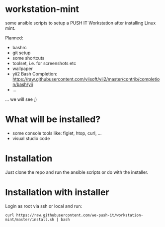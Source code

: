# workstation-mint

some ansible scripts to setup a PUSH IT Workstation after installing Linux mint.

Planned:

- bashrc
- git setup
- some shortcuts
- toolset, i.e. for screenshots etc
- wallpaper
- yii2 Bash Completion: https://raw.githubusercontent.com/yiisoft/yii2/master/contrib/completion/bash/yii
- ...

... we will see ;)

# What will be installed?

 - some console tools like: figlet, htop, curl, ...
 - visual studio code

# Installation

Just clone the repo and run the ansible scripts or do with the installer.

# Installation with installer

Login as root via ssh or local and run:

    curl https://raw.githubusercontent.com/we-push-it/workstation-mint/master/install.sh | bash


